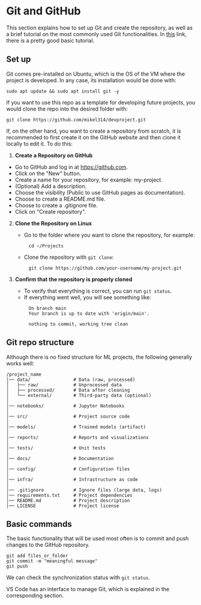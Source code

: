 # Git and GitHub

This section explains how to set up Git and create the repository, as well as a brief tutorial on the most commonly used Git functionalities.
In [this](https://product.hubspot.com/blog/git-and-github-tutorial-for-beginners) link, there is a pretty good basic tutorial.

## Set up

Git comes pre-installed on Ubuntu, which is the OS of the VM where the project is developed. In any case, its installation would be done with:

```console
sudo apt update && sudo apt install git -y
```

If you want to use this repo as a template for developing future projects, you would clone the repo into the desired folder with:

```console
git clone https://github.com/mikel314/devproject.git
```

If, on the other hand, you want to create a repository from scratch, it is recommended to first create it on the GitHub website and then clone it locally to edit it. To do this:

1. **Create a Repository on GitHub**

- Go to GitHub and log in at https://github.com.
- Click on the "New" button.
- Create a name for your repository, for example: my-project.
- (Optional) Add a description.
- Choose the visibility (Public to use GitHub pages as documentation).
- Choose to create a README.md file.
- Choose to create a .gitignore file.
- Click on "Create repository".

2. **Clone the Repository on Linux**

   - Go to the folder where you want to clone the repository, for example:

   ```console
        cd ~/Projects
   ```

   - Clone the repository with `git clone`:

   ```console
        git clone https://github.com/your-username/my-project.git
   ```

3. **Confirm that the repository is properly cloned**

   - To verify that everything is correct, you can run `git status`.
   - If everything went well, you will see something like:

   ```console
        On branch main
        Your branch is up to date with 'origin/main'.

        nothing to commit, working tree clean
   ```

## Git repo structure

Although there is no fixed structure for ML projects, the following generally works well:

```
/project_name
│── data/                # Data (raw, processed)
│   ├── raw/             # Unprocessed data
│   ├── processed/       # Data after cleaning
│   └── external/        # Third-party data (optional)
│
│── notebooks/           # Jupyter Notebooks
│
│── src/                 # Project source code
│
│── models/              # Trained models (artifact)
│
│── reports/             # Reports and visualizations
│
│── tests/               # Unit tests
│
│── docs/                # Documentation
│
│── config/              # Configuration files
│
│── infra/               # Infrastructure as code
│
│── .gitignore           # Ignore files (large data, logs)
│── requirements.txt     # Project dependencies
│── README.md            # Project description
│── LICENSE              # Project license

```

## Basic commands

The basic functionality that will be used most often is to commit and push changes to the GitHub repository.

```console
git add files_or_folder
git commit -m "meaningful message"
git push
```

We can check the synchronization status with `git status`.

VS Code has an interface to manage Git, which is explained in the corresponding section.
